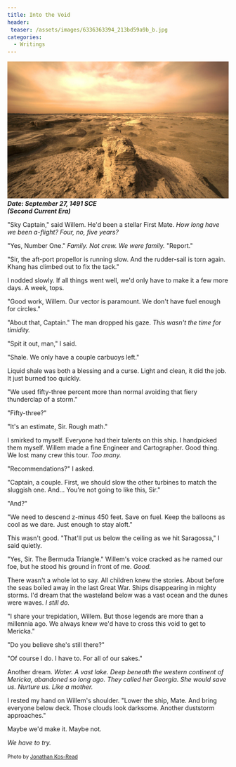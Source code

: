 ```yaml
---
title: Into the Void
header:
 teaser: /assets/images/6336363394_213bd59a9b_b.jpg
categories:
  - Writings
---
```

<img src="/assets/images/6336363394_213bd59a9b_b.jpg">***Date: September 27, 1491 SCE  
 (Second Current Era)***

"Sky Captain," said Willem. He'd been a stellar First Mate. *How long have we been a-flight? Four, no, five years?*

"Yes, Number One." *Family. Not crew. We were family.* "Report."

"Sir, the aft-port propellor is running slow. And the rudder-sail is torn again. Khang has climbed out to fix the tack."

I nodded slowly. If all things went well, we'd only have to make it a few more days. A week, tops.

"Good work, Willem. Our vector is paramount. We don't have fuel enough for circles."

"About that, Captain." The man dropped his gaze. *This wasn't the time for timidity.*

"Spit it out, man," I said.

"Shale. We only have a couple carbuoys left."

Liquid shale was both a blessing and a curse. Light and clean, it did the job. It just burned too quickly.

"We used fifty-three percent more than normal avoiding that fiery thunderclap of a storm."

"Fifty-three?"

"It's an estimate, Sir. Rough math."

I smirked to myself. Everyone had their talents on this ship. I handpicked them myself. Willem made a fine Engineer and Cartographer. Good thing. We lost many crew this tour. *Too many.*

"Recommendations?" I asked.

"Captain, a couple. First, we should slow the other turbines to match the sluggish one. And... You're not going to like this, Sir."

"And?"

"We need to descend z-minus 450 feet. Save on fuel. Keep the balloons as cool as we dare. Just enough to stay aloft."

This wasn't good. "That'll put us below the ceiling as we hit Saragossa," I said quietly.

"Yes, Sir. The Bermuda Triangle." Willem's voice cracked as he named our foe, but he stood his ground in front of me. *Good.*

There wasn't a whole lot to say. All children knew the stories. About before the seas boiled away in the last Great War. Ships disappearing in mighty storms. I'd dream that the wasteland below was a vast ocean and the dunes were waves. *I still do.*

"I share your trepidation, Willem. But those legends are more than a millennia ago. We always knew we'd have to cross this void to get to Mericka."

"Do you believe she's still there?"

"Of course I do. I have to. For all of our sakes."

Another dream. *Water. A vast lake. Deep beneath the western continent of Mericka, abandoned so long ago. They called her Georgia. She would save us. Nurture us. Like a mother.*

I rested my hand on Willem's shoulder. "Lower the ship, Mate. And bring everyone below deck. Those clouds look darksome. Another duststorm approaches."

Maybe we'd make it. Maybe not.

*We have to try.*

<small>Photo by <a href="http://www.flickr.com/photos/47223993@N03/6336363394">Jonathan Kos-Read</a></small>